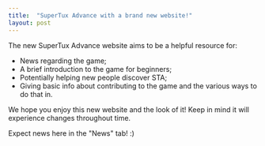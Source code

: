 ```yaml
---
title:  "SuperTux Advance with a brand new website!"
layout: post
---
```


The new SuperTux Advance website aims to be a helpful resource for:

* News regarding the game;
* A brief introduction to the game for beginners;
* Potentially helping new people discover STA;
* Giving basic info about contributing to the game and the various ways to do that in.

We hope you enjoy this new website and the look of it! Keep in mind it will experience changes throughout time.

Expect news here in the "News" tab! :)